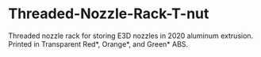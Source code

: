 # Threaded-Nozzle-Rack-T-nut
Threaded nozzle rack for storing E3D nozzles in 2020 aluminum extrusion.  Printed in Transparent Red*, Orange*, and Green* ABS.
